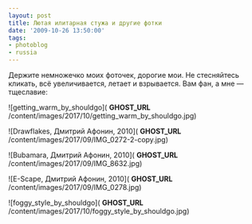 ```yaml
---
layout: post
title: Лютая илитарная стужа и другие фотки
date: '2009-10-26 13:50:00'
tags:
- photoblog
- russia
---
```


Держите немножечко моих фоточек, дорогие мои. Не стесняйтесь кликать, всё увеличивается, летает и взрывается. Вам фан, а мне — тщеславие:

![getting_warm_by_shouldgo]( __GHOST_URL__ /content/images/2017/10/getting_warm_by_shouldgo.jpg)

![Drawflakes, Дмитрий Афонин, 2010]( __GHOST_URL__ /content/images/2017/09/IMG_0272-2-copy.jpg)

![Bubamara, Дмитрий Афонин, 2010]( __GHOST_URL__ /content/images/2017/09/IMG_8632.jpg)

![E-Scape, Дмитрий Афонин, 2010]( __GHOST_URL__ /content/images/2017/09/IMG_0278.jpg)

![foggy_style_by_shouldgo]( __GHOST_URL__ /content/images/2017/10/foggy_style_by_shouldgo.jpg)

<!--kg-card-end: markdown-->